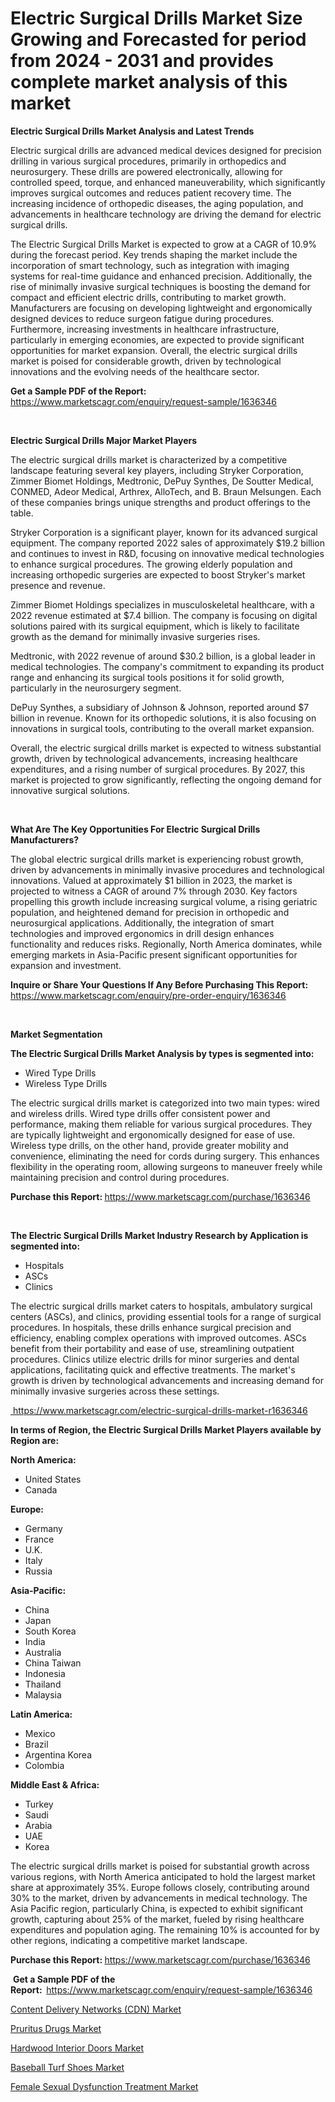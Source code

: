 <p><h1>Electric Surgical Drills Market Size Growing and Forecasted for period from 2024 - 2031 and provides complete market analysis of this market</h1></p><p><strong>Electric Surgical Drills Market Analysis and Latest Trends</strong></p>
<p><p>Electric surgical drills are advanced medical devices designed for precision drilling in various surgical procedures, primarily in orthopedics and neurosurgery. These drills are powered electronically, allowing for controlled speed, torque, and enhanced maneuverability, which significantly improves surgical outcomes and reduces patient recovery time. The increasing incidence of orthopedic diseases, the aging population, and advancements in healthcare technology are driving the demand for electric surgical drills.</p><p>The Electric Surgical Drills Market is expected to grow at a CAGR of 10.9% during the forecast period. Key trends shaping the market include the incorporation of smart technology, such as integration with imaging systems for real-time guidance and enhanced precision. Additionally, the rise of minimally invasive surgical techniques is boosting the demand for compact and efficient electric drills, contributing to market growth. Manufacturers are focusing on developing lightweight and ergonomically designed devices to reduce surgeon fatigue during procedures. Furthermore, increasing investments in healthcare infrastructure, particularly in emerging economies, are expected to provide significant opportunities for market expansion. Overall, the electric surgical drills market is poised for considerable growth, driven by technological innovations and the evolving needs of the healthcare sector.</p></p>
<p><strong>Get a Sample PDF of the Report:&nbsp;</strong> <a href="https://www.marketscagr.com/enquiry/request-sample/1636346">https://www.marketscagr.com/enquiry/request-sample/1636346</a></p>
<p>&nbsp;</p>
<p><strong>Electric Surgical Drills Major Market Players</strong></p>
<p><p>The electric surgical drills market is characterized by a competitive landscape featuring several key players, including Stryker Corporation, Zimmer Biomet Holdings, Medtronic, DePuy Synthes, De Soutter Medical, CONMED, Adeor Medical, Arthrex, AlloTech, and B. Braun Melsungen. Each of these companies brings unique strengths and product offerings to the table.</p><p>Stryker Corporation is a significant player, known for its advanced surgical equipment. The company reported 2022 sales of approximately $19.2 billion and continues to invest in R&D, focusing on innovative medical technologies to enhance surgical procedures. The growing elderly population and increasing orthopedic surgeries are expected to boost Stryker's market presence and revenue.</p><p>Zimmer Biomet Holdings specializes in musculoskeletal healthcare, with a 2022 revenue estimated at $7.4 billion. The company is focusing on digital solutions paired with its surgical equipment, which is likely to facilitate growth as the demand for minimally invasive surgeries rises.</p><p>Medtronic, with 2022 revenue of around $30.2 billion, is a global leader in medical technologies. The company's commitment to expanding its product range and enhancing its surgical tools positions it for solid growth, particularly in the neurosurgery segment.</p><p>DePuy Synthes, a subsidiary of Johnson & Johnson, reported around $7 billion in revenue. Known for its orthopedic solutions, it is also focusing on innovations in surgical tools, contributing to the overall market expansion.</p><p>Overall, the electric surgical drills market is expected to witness substantial growth, driven by technological advancements, increasing healthcare expenditures, and a rising number of surgical procedures. By 2027, this market is projected to grow significantly, reflecting the ongoing demand for innovative surgical solutions.</p></p>
<p>&nbsp;</p>
<p><strong>What Are The Key Opportunities For Electric Surgical Drills Manufacturers?</strong></p>
<p><p>The global electric surgical drills market is experiencing robust growth, driven by advancements in minimally invasive procedures and technological innovations. Valued at approximately $1 billion in 2023, the market is projected to witness a CAGR of around 7% through 2030. Key factors propelling this growth include increasing surgical volume, a rising geriatric population, and heightened demand for precision in orthopedic and neurosurgical applications. Additionally, the integration of smart technologies and improved ergonomics in drill design enhances functionality and reduces risks. Regionally, North America dominates, while emerging markets in Asia-Pacific present significant opportunities for expansion and investment.</p></p>
<p><strong>Inquire or Share Your Questions If Any Before Purchasing This Report:</strong> <a href="https://www.marketscagr.com/enquiry/pre-order-enquiry/1636346">https://www.marketscagr.com/enquiry/pre-order-enquiry/1636346</a></p>
<p>&nbsp;</p>
<p><strong>Market Segmentation</strong></p>
<p><strong>The Electric Surgical Drills Market Analysis by types is segmented into:</strong></p>
<p><ul><li>Wired Type Drills</li><li>Wireless Type Drills</li></ul></p>
<p><p>The electric surgical drills market is categorized into two main types: wired and wireless drills. Wired type drills offer consistent power and performance, making them reliable for various surgical procedures. They are typically lightweight and ergonomically designed for ease of use. Wireless type drills, on the other hand, provide greater mobility and convenience, eliminating the need for cords during surgery. This enhances flexibility in the operating room, allowing surgeons to maneuver freely while maintaining precision and control during procedures.</p></p>
<p><strong>Purchase this Report:&nbsp;</strong><a href="https://www.marketscagr.com/purchase/1636346">https://www.marketscagr.com/purchase/1636346</a></p>
<p>&nbsp;</p>
<p><strong>The Electric Surgical Drills Market Industry Research by Application is segmented into:</strong></p>
<p><ul><li>Hospitals</li><li>ASCs</li><li>Clinics</li></ul></p>
<p><p>The electric surgical drills market caters to hospitals, ambulatory surgical centers (ASCs), and clinics, providing essential tools for a range of surgical procedures. In hospitals, these drills enhance surgical precision and efficiency, enabling complex operations with improved outcomes. ASCs benefit from their portability and ease of use, streamlining outpatient procedures. Clinics utilize electric drills for minor surgeries and dental applications, facilitating quick and effective treatments. The market's growth is driven by technological advancements and increasing demand for minimally invasive surgeries across these settings.</p></p>
<p><a href="https://www.marketscagr.com/electric-surgical-drills-market-r1636346">&nbsp;https://www.marketscagr.com/electric-surgical-drills-market-r1636346</a></p>
<p><strong>In terms of Region, the Electric Surgical Drills Market Players available by Region are:</strong></p>
<p>
    <p> <strong> North America: </strong>
        <ul>
            <li>United States</li>
            <li>Canada</li>
        </ul>
        </p> 
    <p> <strong> Europe: </strong>
        <ul>
            <li>Germany</li>
            <li>France</li>
            <li>U.K.</li>
            <li>Italy</li>
            <li>Russia</li>
        </ul>
        </p> 
    <p> <strong> Asia-Pacific: </strong>
        <ul>
            <li>China</li>
            <li>Japan</li>
            <li>South Korea</li>
            <li>India</li>
            <li>Australia</li>
            <li>China Taiwan</li>
            <li>Indonesia</li>
            <li>Thailand</li>
            <li>Malaysia</li>
        </ul>
        </p> 
    <p> <strong> Latin America: </strong>
        <ul>
            <li>Mexico</li>
            <li>Brazil</li>
            <li>Argentina Korea</li>
            <li>Colombia</li>
        </ul>
        </p> 
    <p> <strong> Middle East & Africa: </strong>
        <ul>
            <li>Turkey</li>
            <li>Saudi</li>
            <li>Arabia</li>
            <li>UAE</li>
            <li>Korea</li>
        </ul>
    </p>
    </p>
<p><p>The electric surgical drills market is poised for substantial growth across various regions, with North America anticipated to hold the largest market share at approximately 35%. Europe follows closely, contributing around 30% to the market, driven by advancements in medical technology. The Asia Pacific region, particularly China, is expected to exhibit significant growth, capturing about 25% of the market, fueled by rising healthcare expenditures and population aging. The remaining 10% is accounted for by other regions, indicating a competitive market landscape.</p></p>
<p><strong>Purchase this Report: </strong><a href="https://www.marketscagr.com/purchase/1636346">https://www.marketscagr.com/purchase/1636346</a></p>
<p>&nbsp;<strong>Get a Sample PDF of the Report:&nbsp;&nbsp;</strong><a href="https://www.marketscagr.com/enquiry/request-sample/1636346">https://www.marketscagr.com/enquiry/request-sample/1636346</a></p>
<p><strong></strong></p>
<p><p><a href="https://medium.com/@ixknzplk81/how-the-content-delivery-networks-cdn-market-will-be-evolved-c35b59ce4322">Content Delivery Networks (CDN) Market</a></p><p><a href="https://www.linkedin.com/pulse/pruritus-drugs-market-segmentation-geographical-regions-forcast-kivye">Pruritus Drugs Market</a></p><p><a href="https://issuu.com/reportprime-2/docs/hardwood-interior-doors-market-size_cdca7b3cff8654">Hardwood Interior Doors Market</a></p><p><a href="https://issuu.com/reportprime-2/docs/baseball-turf-shoes-market-size-203_805097a611c291">Baseball Turf Shoes Market</a></p><p><a href="https://www.linkedin.com/pulse/female-sexual-dysfunction-treatment-market-size-share-trends-scmfe">Female Sexual Dysfunction Treatment Market</a></p></p>